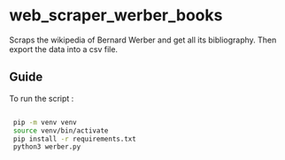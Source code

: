 # web_scraper_werber_books

Scraps the wikipedia of Bernard Werber and get all its bibliography. Then export the data into a csv file.

## Guide
To run the script :
 ```bash

  pip -m venv venv
  source venv/bin/activate
  pip install -r requirements.txt
  python3 werber.py
```

